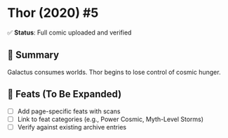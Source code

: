# Thor (2020) #5

✅ **Status**: Full comic uploaded and verified


## 📖 Summary
Galactus consumes worlds. Thor begins to lose control of cosmic hunger.

## 🔹 Feats (To Be Expanded)
- [ ] Add page-specific feats with scans
- [ ] Link to feat categories (e.g., Power Cosmic, Myth-Level Storms)
- [ ] Verify against existing archive entries